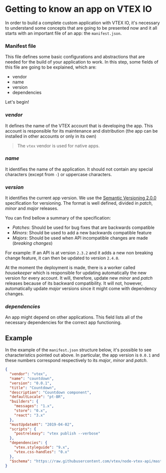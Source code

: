 # Getting to know an app on VTEX IO

In order to build a complete custom application with VTEX IO, it's necessary to understand some concepts that are going to be presented now and it all starts with an important file of an app: the `manifest.json`.

### Manifest file

This file defines some basic configurations and abstractions that are needed for the build of your application to work. In this step, some fields of this file are going to be explained, which are:

- vendor
- name
- version
- dependencies

Let's begin!

### _vendor_

It defines the name of the VTEX account that is developing the app. This account is responsible for its maintenance and distribution (the app can be installed in other accounts or only in its own)

> The `vtex` vendor is used for native apps.

### _name_

It identifies the name of the application. It should not contain any special characters (except from `-`) or uppercase characters.

### _version_

It identifies the current app version. We use the [Semantic Versioning 2.0.0](https://semver.org/) specification for versioning. The format is well defined, divided in _patch_, _minor_ and _major_ releases.

You can find bellow a summary of the specification:

- _Patches_: Should be used for bug fixes that are backwards compatible
- _Minors_: Should be used to add a new backwards compatible feature
- _Majors_: Should be used when API incompatible changes are made (_breaking changes_)

For example: If an API is at version `2.3.2` and it adds a new non breaking change feature, it can then be updated to version `2.4.0`.

At the moment the deployment is made, there is a worker called _housekeeper_ which is responsible for updating automatically the new version for every account. It will, therefore, update new _minor_ and _patch_ releases because of its backward compatibility. It will not, however, automatically update _major_ versions since it might come with dependency changes.

### _dependencies_

An app might depend on other applications. This field lists all of the necessary dependencies for the correct app functioning.

## Example

In the example of the `manifest.json` structure below, it's possible to see characteristics pointed out above. In particular, the app version is `0.0.1` and these numbers correspond respectively to its _major_, _minor_ and _patch_.

```json
{
  "vendor": "vtex",
  "name": "countdown",
  "version": "0.0.1",
  "title": "Countdown",
  "description": "Countdown component",
  "defaultLocale": "pt-BR",
  "builders": {
    "messages": "1.x",
    "store": "0.x",
    "react": "3.x"
  },
  "mustUpdateAt": "2019-04-02",
  "scripts": {
    "postreleasy": "vtex publish --verbose"
  },
  "dependencies": {
    "vtex.styleguide": "9.x",
    "vtex.css-handles": "0.x"
  },
  "$schema": "https://raw.githubusercontent.com/vtex/node-vtex-api/master/gen/manifest.schema"
}
```
